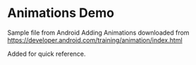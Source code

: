 # Animations Demo

Sample file from Android Adding Animations downloaded from https://developer.android.com/training/animation/index.html

Added for quick reference.
